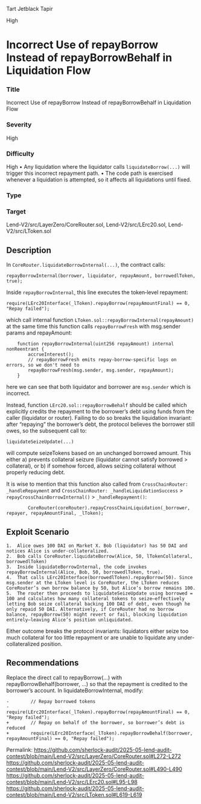 Tart Jetblack Tapir

High

# Incorrect Use of repayBorrow Instead of repayBorrowBehalf in Liquidation Flow

### Title
Incorrect Use of repayBorrow Instead of repayBorrowBehalf in Liquidation Flow

### Severity
High

### Difficulty
High
•	Any liquidation where the liquidator calls `liquidateBorrow(...)` will trigger this incorrect repayment path.
•	The code path is exercised whenever a liquidation is attempted, so it affects all liquidations until fixed.

### Type


### Target
Lend-V2/src/LayerZero/CoreRouter.sol, Lend-V2/src/LErc20.sol, Lend-V2/src/LToken.sol

## Description
In `CoreRouter.liquidateBorrowInternal(...)`, the contract calls:
```solidity
repayBorrowInternal(borrower, liquidator, repayAmount, borrowedlToken, true);
```
Inside `repayBorrowInternal`, this line executes the token‐level repayment:
```solidity
require(LErc20Interface(_lToken).repayBorrow(repayAmountFinal) == 0, "Repay failed");
```
which call internal function `LToken.sol::repayBorrowInternal(repayAmount)`
at the same time this function calls `repayBorrowFresh` with msg.sender params and repayAmount:
```solidity
    function repayBorrowInternal(uint256 repayAmount) internal nonReentrant {
        accrueInterest();
        // repayBorrowFresh emits repay-borrow-specific logs on errors, so we don't need to
        repayBorrowFresh(msg.sender, msg.sender, repayAmount);
    }
```
here we can see that both liquidator and borrower are `msg.sender` which is incorrect. 

Instead, function `LErc20.sol::repayBorrowBehalf` should be called which explicitly credits the repayment to the borrower’s debt using funds from the caller (liquidator or router). Failing to do so breaks the liquidation invariant: after “repaying” the borrower’s debt, the protocol believes the borrower still owes, so the subsequent call to:
```solidity
liquidateSeizeUpdate(...)
```
will compute seizeTokens based on an unchanged borrowed amount. This either a) prevents collateral seizure (liquidator cannot satisfy borrowed > collateral), or b) if somehow forced, allows seizing collateral without properly reducing debt.


It is wise to mention that this function also called from `CrossChainRouter: _handleRepayment` and `CrossChainRouter: _handleLiquidationSuccess` > `repayCrossChainBorrowInternal()` > `_handleRepayment()`:
```solidity
        CoreRouter(coreRouter).repayCrossChainLiquidation(_borrower, repayer, repayAmountFinal, _lToken);
```

## Exploit Scenario
	1.	Alice owes 100 DAI on Market X. Bob (liquidator) has 50 DAI and notices Alice is under-collateralized.
	2.	Bob calls CoreRouter.liquidateBorrow(Alice, 50, lTokenCollateral, borrowedlToken)
	3.	Inside liquidateBorrowInternal, the code invokes repayBorrowInternal(Alice, Bob, 50, borrowedlToken, true).
	4.	That calls LErc20Interface(borrowedlToken).repayBorrow(50). Since msg.sender at the LToken level is CoreRouter, the LToken reduces CoreRouter’s own borrow balance by 50, but Alice’s borrow remains 100.
	5.	The router then proceeds to liquidateSeizeUpdate using borrowed = 100 and calculates how many collateral tokens to seize—effectively letting Bob seize collateral backing 100 DAI of debt, even though he only repaid 50 DAI. Alternatively, if CoreRouter had no borrow balance, repayBorrow(50) might revert or fail, blocking liquidation entirely—leaving Alice’s position unliquidated.

Either outcome breaks the protocol invariants: liquidators either seize too much collateral for too little repayment or are unable to liquidate any under-collateralized position.

## Recommendations
Replace the direct call to repayBorrow(...) with repayBorrowBehalf(borrower, ...) so that the repayment is credited to the borrower’s account. In liquidateBorrowInternal, modify:
```solidity
-        // Repay borrowed tokens
-        require(LErc20Interface(_lToken).repayBorrow(repayAmountFinal) == 0, "Repay failed");
+        // Repay on behalf of the borrower, so borrower’s debt is reduced
+        require(LErc20Interface(_lToken).repayBorrowBehalf(borrower, repayAmountFinal) == 0, "Repay failed");
```




Permalink:
https://github.com/sherlock-audit/2025-05-lend-audit-contest/blob/main/Lend-V2/src/LayerZero/CoreRouter.sol#L272-L272
https://github.com/sherlock-audit/2025-05-lend-audit-contest/blob/main/Lend-V2/src/LayerZero/CoreRouter.sol#L490-L490
https://github.com/sherlock-audit/2025-05-lend-audit-contest/blob/main/Lend-V2/src/LErc20.sol#L95-L98
https://github.com/sherlock-audit/2025-05-lend-audit-contest/blob/main/Lend-V2/src/LToken.sol#L619-L619


